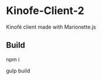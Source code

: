 Kinofe-Client-2
===============

Kinofé client made with Marionette.js

Build
-----

npm i

gulp build
